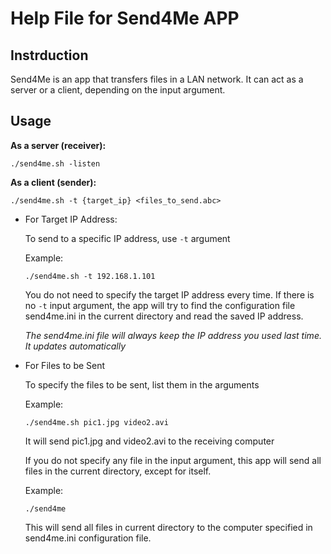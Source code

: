# Help File for Send4Me APP

## Instrduction

Send4Me is an app that transfers files in a LAN network. It can act as a server or a client, depending on the input argument.

## Usage

**As a server (receiver):**

`./send4me.sh -listen`

**As a client (sender):**

`./send4me.sh -t {target_ip} <files_to_send.abc>`

- For Target IP Address:

    To send to a specific IP address, use `-t` argument
  
    Example:

    `./send4me.sh -t 192.168.1.101`

    You do not need to specify the target IP address every time. If there is no `-t` input argument, the app will try to find the configuration file send4me.ini in the current directory and read the saved IP address.

    *The send4me.ini file will always keep the IP address you used last time. It updates automatically*

- For Files to be Sent

    To specify the files to be sent, list them in the arguments

    Example:

    `./send4me.sh pic1.jpg video2.avi`

    It will send pic1.jpg and video2.avi to the receiving computer

    If you do not specify any file in the input argument, this app will send all files in the current directory, except for itself.

    Example:

    `./send4me`

    This will send all files in current directory to the computer specified in send4me.ini configuration file.



